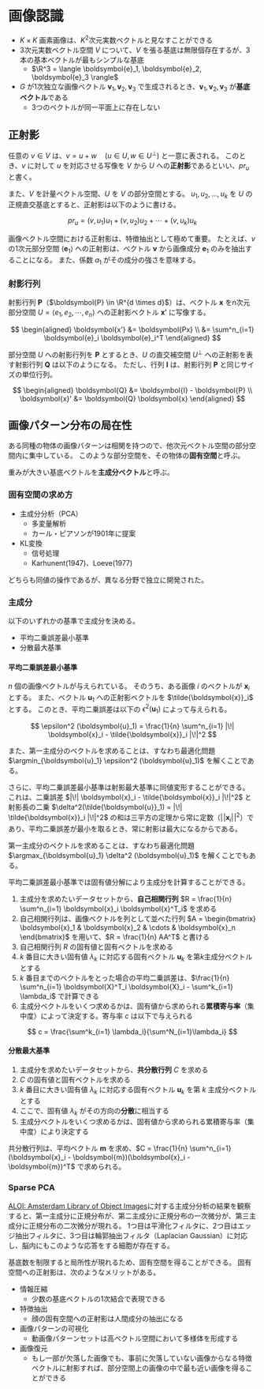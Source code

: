 # 画像認識

- $K \times K$ 画素画像は、$K^2$次元実数ベクトルと見なすことができる
- 3次元実数ベクトル空間 $V$ について、$V$ を張る基底は無限個存在するが、3本の基本ベクトルが最もシンプルな基底
    - $\R^3 = \langle \boldsymbol{e}_1, \boldsymbol{e}_2, \boldsymbol{e}_3 \rangle$
- $G$ が1次独立な画像ベクトル $\boldsymbol{v}_1, \boldsymbol{v}_2, \boldsymbol{v}_3$ で生成されるとき、$\boldsymbol{v}_1, \boldsymbol{v}_2, \boldsymbol{v}_3$ が**基底ベクトル**である
    - 3つのベクトルが同一平面上に存在しない

## 正射影

任意の $v\in V$ は、$v = u + w \quad (u \in U, w \in U^\bot)$ と一意に表される。
このとき、$v$ に対して $u$ を対応させる写像を $V$ から $U$ への**正射影**であるといい、$pr_u$ と書く。

また、$V$ を計量ベクトル空間、$U$ を $V$ の部分空間とする。
$u_1, u_2, \dots, u_k$ を $U$ の正規直交基底とすると、正射影は以下のように書ける。

$$
pr_u = (v, u_1)u_1 + (v, u_2)u_2 + \cdots + (v, u_k) u_k
$$

画像ベクトル空間における正射影は、特徴抽出として極めて重要。
たとえば、$v$ の1次元部分空間 $\langle \boldsymbol{e}_1 \rangle$ への正射影は、ベクトル $\boldsymbol{v}$ から画像成分 $\boldsymbol{e}_1$ のみを抽出することになる。
また、係数 $a_1$ がその成分の強さを意味する。

### 射影行列

射影行列 $\boldsymbol{P}$（$\boldsymbol{P} \in \R^{d \times d}$）は、ベクトル $\boldsymbol{x}$ を$n$次元部分空間 $U = \langle e_1, e_2, \cdots, e_n \rangle$ への正射影ベクトル $\boldsymbol{x'}$ に写像する。

$$
\begin{aligned}
\boldsymbol{x'} &= \boldsymbol{Px} \\
                &= \sum^n_{i=1} \boldsymbol{e}_i \boldsymbol{e}_i^T
\end{aligned}
$$

部分空間 $U$ への射影行列を $\boldsymbol{P}$ とするとき、$U$ の直交補空間 $U^\bot$ への正射影を表す射影行列 $\boldsymbol{Q}$ は以下のようになる。
ただし、行列 $\boldsymbol{I}$ は、射影行列 $\boldsymbol{P}$ と同じサイズの単位行列。

$$
\begin{aligned}
    \boldsymbol{Q} &= \boldsymbol{I} - \boldsymbol{P} \\
    \boldsymbol{x}' &= \boldsymbol{Q} \boldsymbol{x}
\end{aligned}
$$

## 画像パターン分布の局在性

ある同種の物体の画像パターンは相関を持つので、他次元ベクトル空間の部分空間内に集中している。
このような部分空間を、その物体の**固有空間**と呼ぶ。

重みが大きい基底ベクトルを**主成分ベクトル**と呼ぶ。

### 固有空間の求め方

- 主成分分析（PCA）
    - 多変量解析
    - カール・ピアソンが1901年に提案
- KL変換
    - 信号処理
    - Karhunent(1947)、Loeve(1977)

どちらも同値の操作であるが、異なる分野で独立に開発された。

### 主成分

以下のいずれかの基準で主成分を決める。

- 平均二乗誤差最小基準
- 分散最大基準

#### 平均二乗誤差最小基準

$n$ 個の画像ベクトルが与えられている。
そのうち、ある画像 $i$ のベクトルが $\boldsymbol{x}_i$ とする。
また、ベクトル $\boldsymbol{u}_1$ への正射影ベクトルを $\tilde{\boldsymbol{x}}_i$ とする。
このとき、平均二乗誤差は以下の $\epsilon^2 (\boldsymbol{u}_1)$ によって与えられる。

$$
\epsilon^2 (\boldsymbol{u}_1) = \frac{1}{n} \sum^n_{i=1} |\!| \boldsymbol{x}_i - \tilde{\boldsymbol{x}}_i |\!|^2
$$

また、第一主成分のベクトルを求めることは、すなわち最適化問題 $\argmin_{\boldsymbol{u}_1} \epsilon^2 (\boldsymbol{u}_1)$ を解くことである。

さらに、平均二乗誤差最小基準は射影最大基準に同値変形することができる。
これは、二乗誤差 $|\!| \boldsymbol{x}_i - \tilde{\boldsymbol{x}}_i |\!|^2$ と射影長の二乗 $\delta^2(\tilde{\boldsymbol{u}}_1) = |\!| \tilde{\boldsymbol{x}}_i |\!|^2$ の和は三平方の定理から常に定数（$|\!| \boldsymbol{x}_i |\!|^2$）であり、平均二乗誤差が最小を取るとき、常に射影は最大になるからである。

第一主成分のベクトルを求めることは、すなわち最適化問題 $\argmax_{\boldsymbol{u}_1} \delta^2 (\boldsymbol{u}_1)$ を解くことでもある。

平均二乗誤差最小基準では固有値分解により主成分を計算することができる。

1. 主成分を求めたいデータセットから、**自己相関行列** $R = \frac{1}{n} \sum^n_{i=1} \boldsymbol{x}_i \boldsymbol{x}^T_i$ を求める
1. 自己相関行列は、画像ベクトルを列として並べた行列 $A = \begin{bmatrix} \boldsymbol{x}_1 & \boldsymbol{x}_2 & \cdots & \boldsymbol{x}_n \end{bmatrix}$ を用いて、$R = \frac{1}{n} AA^T$ と書ける
1. 自己相関行列 $R$ の固有値と固有ベクトルを求める
1. $k$ 番目に大きい固有値 $\lambda_k$ に対応する固有ベクトル $\boldsymbol{u}_k$ を第$k$主成分ベクトルとする
1. $k$ 番目までのベクトルをとった場合の平均二乗誤差は、$\frac{1}{n} \sum^n_{i=1} \boldsymbol{X}^T_i \boldsymbol{X}_i - \sum^k_{i=1} \lambda_i$ で計算できる
1. 主成分ベクトルをいくつ求めるかは、固有値から求められる**累積寄与率**（集中度）によって決定する。寄与率 $c$ は以下で与えられる

$$
c = \frac{\sum^k_{i=1} \lambda_i}{\sum^N_{i=1}\lambda_i}
$$

#### 分散最大基準

1. 主成分を求めたいデータセットから、**共分散行列** $C$ を求める
1. $C$ の固有値と固有ベクトルを求める
1. $k$ 番目に大きい固有値 $\lambda_k$ に対応する固有ベクトル $\boldsymbol{u}_k$ を第 $k$ 主成分ベクトルとする
1. ここで、固有値 $\lambda_k$ がその方向の**分散**に相当する
1. 主成分ベクトルをいくつ求めるかは、固有値から求められる累積寄与率（集中度）により決定する

共分散行列は、平均ベクトル $\boldsymbol{m}$ を求め、$C = \frac{1}{n} \sum^n_{i=1} (\boldsymbol{x}_i - \boldsymbol{m})(\boldsymbol{x}_i - \boldsymbol{m})^T$ で求められる。

### Sparse PCA

[ALOI: Amsterdam Library of Object Images](https://aloi.science.uva.nl/)に対する主成分分析の結果を観察すると、第一主成分に正規分布が、第二主成分に正規分布の一次微分が、第三主成分に正規分布の二次微分が現れる。
1つ目は平滑化フィルタに、2つ目はエッジ抽出フィルタに、3つ目は輪郭抽出フィルタ（Laplacian Gaussian）に対応し、脳内にもこのような応答をする細胞が存在する。

基底数を制限すると局所性が現れるため、固有空間を得ることができる。
固有空間への正射影は、次のようなメリットがある。

- 情報圧縮
    - 少数の基底ベクトルの1次結合で表現できる
- 特徴抽出
    - 顔の固有空間への正射影は人間成分の抽出になる
- 画像パターンの可視化
    - 動画像パターンセットは高ベクトル空間において多様体を形成する
- 画像復元
    - もし一部が欠落した画像でも、事前に欠落していない画像からなる特徴ベクトルに射影すれば、部分空間上の画像の中で最も近い画像を得ることができる

